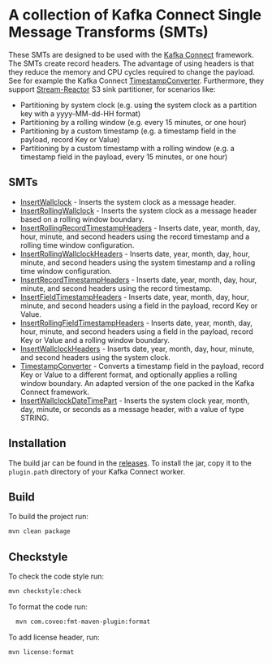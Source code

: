 # A collection of Kafka Connect Single Message Transforms (SMTs)

These SMTs are designed to be used with the [Kafka Connect](https://kafka.apache.org/documentation/#connect) framework.
The SMTs create record headers. The advantage of using headers is that they reduce the memory and CPU cycles required to change the payload. See for example the Kafka Connect [TimestampConverter](https://github.com/apache/kafka/blob/5c2492bca71200806ccf776ea31639a90290d43e/connect/transforms/src/main/java/org/apache/kafka/connect/transforms/TimestampConverter.java#L50).
Furthermore, they support [Stream-Reactor](https://github.com/lensesio/stream-reactor) S3 sink partitioner, for scenarios like:

* Partitioning by system clock (e.g. using the system clock as a partition key with a yyyy-MM-dd-HH format)
* Partitioning by a rolling window (e.g. every 15 minutes, or one hour)
* Partitioning by a custom timestamp (e.g. a timestamp field in the payload, record Key or Value)
* Partitioning by a custom timestamp with a rolling window (e.g. a timestamp field in the payload, every 15 minutes, or one hour)

## SMTs

* [InsertWallclock](./InsertWallclock.md) - Inserts the system clock as a message header.
* [InsertRollingWallclock](./InsertRollingWallclock.md) - Inserts the system clock as a message header based on a rolling window boundary.
* [InsertRollingRecordTimestampHeaders](./InsertRollingRecordTimestampHeaders.md) - Inserts date, year, month, day, hour, minute, and second headers using the record timestamp and a rolling time window configuration.
* [InsertRollingWallclockHeaders](./InsertRollingWallclockHeaders.md) - Inserts date, year, month, day, hour, minute, and second headers using the system timestamp and a rolling time window configuration.
* [InsertRecordTimestampHeaders](./InsertRecordTimestampHeaders.md) - Inserts date, year, month, day, hour, minute, and second headers using the record timestamp.
* [InsertFieldTimestampHeaders](./InsertFieldTimestampHeaders.md) - Inserts date, year, month, day, hour, minute, and second headers using a field in the payload, record Key or Value.
* [InsertRollingFieldTimestampHeaders](./InsertRollingFieldTimestampHeaders.md) - Inserts date, year, month, day, hour, minute, and second headers using a field in the payload, record Key or Value and a rolling window boundary.
* [InsertWallclockHeaders](./InsertWallclockHeaders.md) - Inserts date, year, month, day, hour, minute, and second headers using the system clock.
* [TimestampConverter](./TimestampConverter.md) - Converts a timestamp field in the payload, record Key or Value to a different format, and optionally applies a rolling window boundary. An adapted version of the one packed in the Kafka Connect framework.
* [InsertWallclockDateTimePart](./InsertWallclockDateTimePart.md) - Inserts the system clock year, month, day, minute, or seconds as a message header, with a value of type STRING.

## Installation

The build jar can be found in the [releases](https://github.com/lensesio/kafka-connect-smt/releases). To install the jar, copy it to the `plugin.path` directory of your Kafka Connect worker.

## Build

To build the project run:

```bash
mvn clean package
```

## Checkstyle

To check the code style run:

```bash
mvn checkstyle:check
```

To format the code run:

```bash
  mvn com.coveo:fmt-maven-plugin:format
```

To add license header, run:

```bash
mvn license:format
```